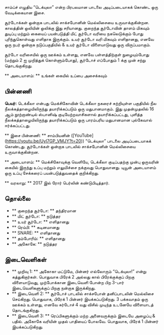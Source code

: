சாம்ப்ச் எழுதிய “டெக்யுலா” என்ற பிரபலமான பாடலை அடிப்படையாகக் கொண்ட ஒரு
வேடிக்கையான இசை.

சூர்டோக்கள் ஒன்றாக பாடலில் சாக்சபோனின் மெல்லிசையை உருவாக்குகின்றன. காலத்தின்
ஒலியின் ஒலிக்கு இது சரியானது. குறைந்த சூர்டோவின் தாளம் மிகவும் துடிப்பு மற்றும்
கையைப் பயன்படுத்தி மிட் சூர்டோ வரியை நகலெடுக்கும் போது புரிந்துகொள்வது எளிதாக
இருக்கும். உயர் சூர்டோ வரி மிகவும் எளிதானது, எனவே ஒரு நபர் ஒன்றாக நடுப்பகுதியில்
& உயர் சூர்டோ விளையாடுவது ஒரு விருப்பமாகும்.

சூர்டோ வரிசையில் ஒரு ஊக்கம் உள்ளது, எனவே பள்ளத்திற்குள் நுழையும்போது (மற்றும் 2
ஐ முறித்துக் கொள்ளும்போது), சூர்டோச் எப்போதும் 1 க்கு முன் சற்று தொடங்குகிறது.

** அடையாளம்: ** உங்கள் கையில் உப்பை அசைக்கவும்

## பின்னணி

**பெயர்:** டெக்கீலா என்பது மெக்சிகோவின் டெக்கீலா நகரைச் சுற்றியுள்ள பகுதியில்
நீல நீலக்கத்தாழையிலிருந்து தயாரிக்கப்படும் ஒரு மதுபானமாகும். இது முதன்முதலில் 16
ஆம் நூற்றாண்டில் ஸ்பானிஷ் குடியேற்றவாசிகளால் தயாரிக்கப்பட்டது, புளித்த
நீலக்கத்தாழையிலிருந்து தயாரிக்கப்படும் ஒரு பாரம்பரிய மதுபானமான புல்கேவால்
ஈர்க்கப்பட்டது.

** இசை பின்னணி: ** சாம்பியனின் ([YouTube] (https://youtu.be/Uyl7GP_VMJY?t=20))
“டெக்யுலா” பாடலை அடிப்படையாகக் கொண்டது. சூர்டோக்கள் ஒன்றாக பாடலில் சாக்சபோனின்
மெல்லிசையை உருவாக்குகின்றன.

** அடையாளம்: ** மெக்சிகோவுக்கு வெளியே, டெக்கீலா குடிப்பதற்கு முன்பு ஒருவரின்
கையில் இருந்து உப்பு மற்றும் எலுமிச்சை நக்குவது பொதுவானது. டியூன் அடையாளம் ஒரு
உப்பு சேக்கரைப் பயன்படுத்துவதைக் குறிக்கிறது.

** வரலாறு: ** 2017 இல் ரோர் பெர்லின் கண்டுபிடித்தார்.

## தொல்லை

* ** குறைந்த சூர்டோ: ** தந்திரமான
* ** மிட் சூர்டோ: ** நடுத்தர
* ** உயர் சூர்டோ: ** எளிதானது
* ** ரெய்பி: ** கடினமானது
* ** SNARE: ** எளிதானது
* ** தம்போரிம்: ** எளிதானது
* ** அகோகே: ** நடுத்தர

## இடைவெளிகள்

* ** முறிவு 1: ** அகோகா மட்டுமே, பின்னர் எல்லோரும் “டெக்யுலா!” என்று
  கத்துகிறார்கள். பொதுவாக பிரேக் 2 அல்லது கால் பிரேக்குக்குப் பிறகு விளையாடுவது,
  முற்போக்கான இடைவெளி போன்ற பிற 3-பார் இடைவெளிகளுக்குப் பிறகு நன்றாக இருக்கிறது.
* ** இடைவெளி 2: ** சூர்டோச் பாடலில் சாக்சபோன் தனிப்பாடலின் மெல்லிசை செய்கிறது.
  பொதுவாக, பிரேக் 1 பின்னர் இயக்கப்படுகிறது. 3 பக்கவாதம் ஒரு ஊக்கம் உள்ளது, எனவே
  சுர்டோச் 4 வது விசில் முடிந்த உடனேயே விளையாடத் தொடங்குகிறது.
* ** இடைவெளி 3: ** ரெப்பிகளுக்கும் மற்ற அனைவருக்கும் இடையே அழைப்பு & பதில்.
  அகோகே வரியின் முதல் பாதியைப் போலவே. பொதுவாக, பிரேக் 1 பின்னர் இயக்கப்படுகிறது.
